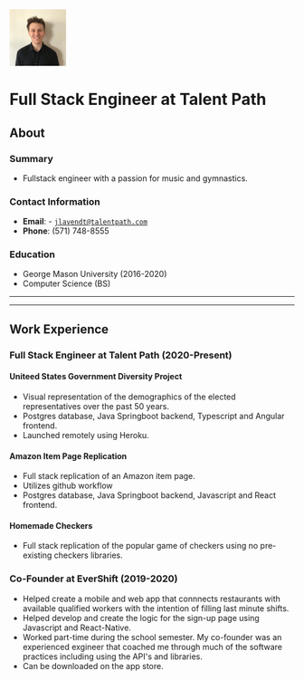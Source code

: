 <link rel="stylesheet" type="text/css" media="all" href="./style.css"/>

<img class="center" src="mypicture.jpeg" alt="drawing" width="100" height="auto"/>

# Full Stack Engineer at Talent Path

## About

### Summary
* Fullstack engineer with a passion for music and gymnastics.

### Contact Information
* **Email**: - <a href="mailto:jlavendt@talentpath.com">`jlavendt@talentpath.com`</a>
* **Phone**: (571) 748-8555

### Education
* George Mason University (2016-2020)
* Computer Science (BS)

<hr><hr>

## Work Experience

### Full Stack Engineer at Talent Path (2020-Present)

#### Uniteed States Government Diversity Project

* Visual representation of the demographics of the elected representatives over the past 50 years.
* Postgres database, Java Springboot backend, Typescript and Angular frontend.
* Launched remotely using Heroku.

#### Amazon Item Page Replication

* Full stack replication of an Amazon item page.
* Utilizes github workflow
* Postgres database, Java Springboot backend, Javascript and React frontend.

#### Homemade Checkers

* Full stack replication of the popular game of checkers using no pre-existing checkers libraries.

### Co-Founder at EverShift (2019-2020)

* Helped create a mobile and web app that connnects restaurants with available qualified workers with the intention of filling last minute shifts.
* Helped develop and create the logic for the sign-up page using Javascript and React-Native.
* Worked part-time during the school semester. My co-founder was an experienced exgineer that coached me through much of the software practices including using the API's and libraries.
* Can be downloaded on the app store.

